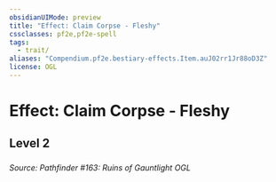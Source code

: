 ```yaml
---
obsidianUIMode: preview
title: "Effect: Claim Corpse - Fleshy"
cssclasses: pf2e,pf2e-spell
tags:
  - trait/
aliases: "Compendium.pf2e.bestiary-effects.Item.auJ02rr1Jr88oD3Z"
license: OGL
---
```

# Effect: Claim Corpse - Fleshy
## Level 2
### 








*Source: Pathfinder #163: Ruins of Gauntlight*
*OGL*